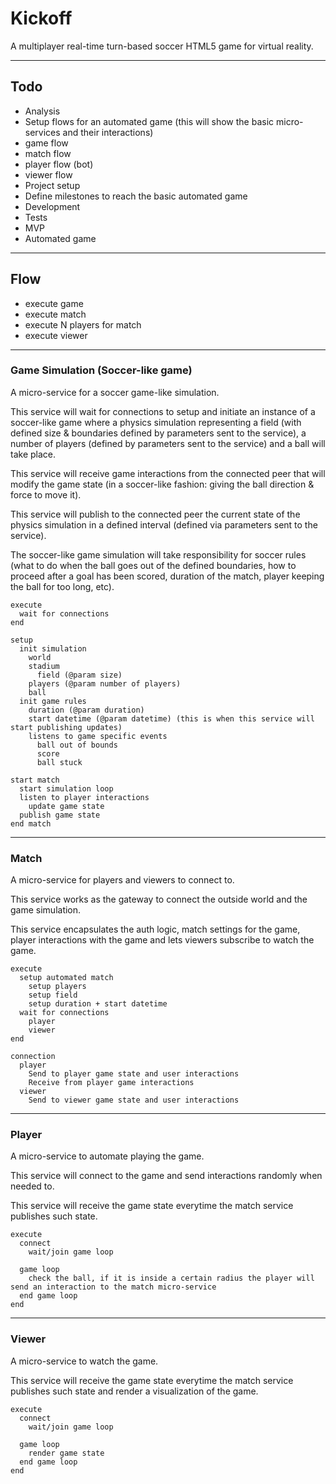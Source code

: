 # Kickoff

A multiplayer real-time turn-based soccer HTML5 game for virtual reality.

---
## Todo

* Analysis
 * Setup flows for an automated game (this will show the basic micro-services and their interactions)
  * game flow
  * match flow
  * player flow (bot)
  * viewer flow
* Project setup
 * Define milestones to reach the basic automated game
* Development
 * Tests
* MVP
 * Automated game

---
## Flow

* execute game
* execute match
* execute N players for match
* execute viewer

---
### Game Simulation (Soccer-like game)

A micro-service for a soccer game-like simulation.

This service will wait for connections to setup and initiate an instance of a soccer-like game where a physics simulation representing a field (with defined size & boundaries defined by parameters sent to the service), a number of players (defined by parameters sent to the service) and a ball will take place.

This service will receive game interactions from the connected peer that will modify the game state (in a soccer-like fashion: giving the ball direction & force to move it).

This service will publish to the connected peer the current state of the physics simulation in a defined interval (defined via parameters sent to the service).

The soccer-like game simulation will take responsibility for soccer rules (what to do when the ball goes out of the defined boundaries, how to proceed after a goal has been scored, duration of the match, player keeping the ball for too long, etc).

```
execute
  wait for connections
end
```

```
setup
  init simulation
    world
    stadium
      field (@param size)
    players (@param number of players)
    ball
  init game rules
    duration (@param duration)
    start datetime (@param datetime) (this is when this service will start publishing updates)
    listens to game specific events
      ball out of bounds
      score
      ball stuck
```

```
start match
  start simulation loop
  listen to player interactions
    update game state
  publish game state
end match
```

---
### Match

A micro-service for players and viewers to connect to.

This service works as the gateway to connect the outside world and the game simulation.

This service encapsulates the auth logic, match settings for the game, player interactions with the game and lets viewers subscribe to watch the game.

```
execute
  setup automated match
    setup players
    setup field
    setup duration + start datetime
  wait for connections
    player
    viewer
end
```

```
connection
  player
    Send to player game state and user interactions
    Receive from player game interactions
  viewer
    Send to viewer game state and user interactions
```

---
### Player

A micro-service to automate playing the game.

This service will connect to the game and send interactions randomly when needed to.

This service will receive the game state everytime the match service publishes such state.

```
execute
  connect
    wait/join game loop

  game loop
    check the ball, if it is inside a certain radius the player will send an interaction to the match micro-service
  end game loop
end
```

---
### Viewer

A micro-service to watch the game.

This service will receive the game state everytime the match service publishes such state and render a visualization of the game.

```
execute
  connect
    wait/join game loop

  game loop
    render game state
  end game loop
end
```

